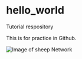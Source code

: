 # hello_world
Tutorial respository

This is for practice in Github.

![Image of sheep Network](hello_world/Images/Untitled.png)
